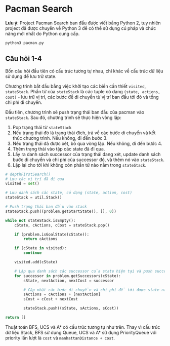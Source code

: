 # Pacman Search

**Lưu ý**: Project Pacman Search ban đầu được viết bằng Python 2, tuy nhiên project đã được chuyển về Python 3 để có thể sử dụng cú pháp và chức năng mới nhất do Python cung cấp.

```sh
python3 pacman.py
```

## Câu hỏi 1-4

Bốn câu hỏi đầu tiên có cấu trúc tương tự nhau, chỉ khác về cấu trúc dữ liệu sử dụng để lưu trữ state.

Chương trình bắt đầu bằng việc khởi tạo các biến cần thiết `visited`, `stateStack`. Phần tử của `stateStack` là các tuple có dạng `(state, actions, cost)` - lưu trữ vị trí, các bước để di chuyển từ vị trí ban đầu tới đó và tổng chi phí di chuyển.

Đầu tiên, chương trình sẽ push trạng thái ban đầu của pacman vào `stateStack`. Sau đó, chương trình sẽ thực hiện vòng lặp:

1. Pop trạng thái từ `stateStack`
2. Nếu trạng thái đó là trạng thái đích, trả về các bước di chuyển và kết thúc chương trình. Nếu không, đi đến bước 3.
3. Nếu trạng thái đã được xét, bỏ qua vòng lặp. Nếu không, đi đến bước 4.
4. Thêm trạng thái vào tập các state đã đi qua.
5. Lấy ra danh sách successor của trạng thái đang xét, update danh sách bước di chuyển và chi phí của successor đó, và thêm nó vào `stateStack`.
6. Lặp lại cho tới khi không còn phần tử nào nằm trong `stateStack`.

```python
# depthFirstSearch()
# Lưu các vị trí đã đi qua
visited = set()

# Lưu danh sách các state, có dạng (state, action, cost)
stateStack = util.Stack()

# Push trạng thái ban đầu vào stack
stateStack.push((problem.getStartState(), [], 0))

while not stateStack.isEmpty():
    cState, cActions, cCost = stateStack.pop()

    if (problem.isGoalState(cState)):
        return cActions

    if (cState in visited):
        continue

    visited.add(cState)

    # Lặp qua danh sách các successor của state hiện tại và push successor vào stateStack.
    for successor in problem.getSuccessors(cState):
        sState, nextAction, nextCost = successor

        # Cập nhật các bước di chuyển và chi phí để tới được state này.
        sActions = cActions + [nextAction]
        sCost = cCost + nextCost

        stateStack.push((sState, sActions, sCost))

return []
```

Thuật toán BFS, UCS và A\* có cấu trúc tương tự như trên. Thay vì cấu trúc dữ liệu Stack, BFS sử dụng Queue, UCS và A* sử dụng PriorityQueue với priority lần lượt là `cost` và `manhattanDistance + cost`.

